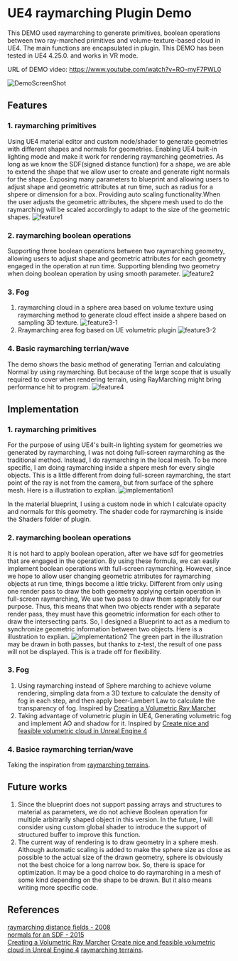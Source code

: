 # UE4 raymarching Plugin Demo

This DEMO used raymarching to generate primitives, boolean operations between two ray-marched primitives and volume-texture-based cloud  in UE4. The main functions are encapsulated in plugin.
This DEMO has been tested in UE4 4.25.0. and works in VR mode.

URL of DEMO video: https://www.youtube.com/watch?v=RO-myF7PWL0 

![DemoScreenShot](ScreenShot/DemoScreenShot.png)


## Features
### 1.	raymarching primitives
Using UE4 material editor and custom node/shader to generate geometries with different shapes and normals for geometries. Enabling UE4 built-in lighting mode and make it work for rendering raymarching geometries.
As long as we know the SDF(signed distance function) for a shape, we are able to extend the shape that we allow user to create and generate right normals for the shape.
Exposing many parameters to blueprint and allowing users to adjust shape and geometric attributes at run time, such as radius for a shpere or dimension for a box.
Providing auto scaling functionality.When the user adjusts the geometric attributes, the shpere mesh used to do the raymarching will be scaled accordingly to adapt to the size of the geometric shapes.
![feature1](ScreenShot/feature1.png)

### 2.	raymarching boolean operations
Supporting three boolean operations between two raymarching geometry, allowing users to adjust shape and geometric attributes for each geometry engaged in the operation at run time.
Supporting blending two geometry when doing boolean operation by using smooth parameter.
![feature2](ScreenShot/feature2.png)

### 3.	Fog
1. raymarching cloud in a sphere area based on volume texture
using raymarching method to generate cloud effect inside a shpere based on sampling 3D texture.
![feature3-1](ScreenShot/feature3-1.png)
2. Rraymarching area fog based on UE volumetric plugin
![feature3-2](ScreenShot/feature3-2.png)

### 4.	Basic raymarching terrian/wave
The demo shows the basic method of generating Terrian and calculating Normal by using raymarching.
But because of the large scope that is usually required to cover when rendering terrain, using RayMarching might bring performance hit to program.
![feature4](ScreenShot/feature4.png)


## Implementation
### 1.	raymarching primitives
For the purpose of using UE4's built-in lighting system for geometries we generated by raymarching, I was not doing full-screen raymarching as the traditional method. Instead, I do raymarching in the local mesh. To be more specific, I am doing raymarching inside a shpere mesh for every single objects.
This is a little different from doing full-screen raymarching, the start point of the ray is not from the camera, but from surface of the sphere mesh.
Here is a illustration to explian.
![implementation1](ScreenShot/implementation1.png)

In the material blueprint, I using a custom node in which I calculate opacity and normals for this geometry.
The shader code for raymarching is inside the Shaders folder of plugin.

### 2. raymarching boolean operations
It is not hard to apply boolean operation, after we have sdf for geometries that are engaged in the operation. By using these formula, we can easily implement boolean operations with full-screen raymarching. However, since we hope to allow user changing geometric atrributes for raymarching objects at run time, things become a little tricky.
Different from only using one render pass to draw the both geometry applying certain operation in full-screen raymarching, We use two pass to draw them seprately for our purpose.
Thus, this means that when two objects render with a separate render pass, they must have this geometric information for each other to draw the intersecting parts. So, I designed a Blueprint to act as a medium to synchronize geometric information between two objects.
Here is a illustration to explian.
![implementation2](ScreenShot/implementation2.png)
The green part in the illustration may be drawn in both passes, but thanks to z-test, the result of one pass will not be displayed. This is a trade off for flexibility.

### 3.	Fog
1. Using raymarching instead of Sphere marching to achieve volume rendering, simpling data from a 3D texture to calculate the density of fog in each step, and then apply beer-Lambert Law to calculate the transparency of fog. Inspired by [Creating a Volumetric Ray Marcher](https://shaderbits.com/blog/creating-volumetric-ray-marcher) 
2. Taking advantage of volumetric plugin in UE4, Generating volumetric fog and implement AO and shadow for it.
Inspired by [Create nice and feasible volumetric cloud in Unreal Engine 4](http://asher.gg/?p=2600)

### 4.	Basice raymarching terrian/wave
Taking the inspiration from [raymarching terrains](https://iquilezles.org/www/articles/terrainmarching/terrainmarching.htm).



## Future works
1. Since the blueprint does not support passing arrays and structures to material as parameters, we do not achieve Boolean operation for multiple arbitrarily shaped object in this version. In the future, I will consider using custom global shader to introduce the support of structured buffer to improve this function.
2. The current way of rendering is to draw geometry in a sphere mesh. Although automatic scaling is added to make the sphere size as close as possible to the actual size of the drawn geometry, sphere is obviously not the best choice for a long narrow box. So, there is space for optimization. It may be a good choice to do raymarching in a mesh of some kind depending on the shape to be drawn. But it also means writing more specific code.


## References
[raymarching distance fields - 2008](https://iquilezles.org/www/articles/raymarchingdf/raymarchingdf.htm)   
[normals for an SDF - 2015](https://iquilezles.org/www/articles/normalsSDF/normalsSDF.htm)   
[Creating a Volumetric Ray Marcher](https://shaderbits.com/blog/creating-volumetric-ray-marcher) 
[Create nice and feasible volumetric cloud in Unreal Engine 4](http://asher.gg/?p=2600)
[raymarching terrains](https://iquilezles.org/www/articles/terrainmarching/terrainmarching.htm).